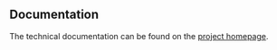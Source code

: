 ## Documentation
The technical documentation can be found on the [project homepage](https://vamk-embedded-project-2019a.github.io/Development-Board-Application/).
